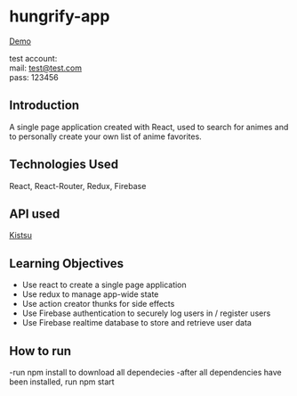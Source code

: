 # hungrify-app

[Demo](https://myanimefaves.netlify.app/welcome)

test account:  
mail: test@test.com  
pass: 123456

## Introduction

A single page application created with React, used to search for animes and to personally create your own list of anime favorites.

## Technologies Used

React, React-Router, Redux, Firebase

## API used

[Kistsu](https://kitsu.docs.apiary.io/#introduction/json:api)

## Learning Objectives

- Use react to create a single page application
- Use redux to manage app-wide state
- Use action creator thunks for side effects
- Use Firebase authentication to securely log users in / register users
- Use Firebase realtime database to store and retrieve user data

## How to run

-run npm install to download all dependecies
-after all dependencies have been installed, run npm start

